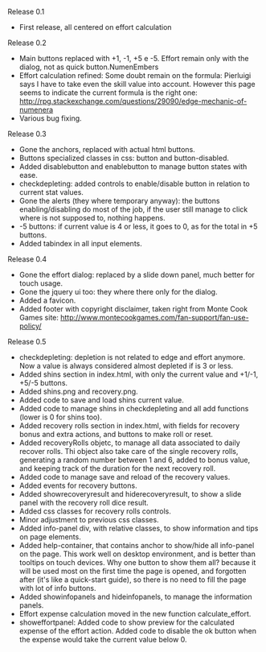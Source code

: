 Release 0.1
- First release, all centered on effort calculation

Release 0.2
- Main buttons replaced with +1, -1, +5 e -5. Effort remain only with the dialog, not as quick button.NumenEmbers
- Effort calculation refined:
    Some doubt remain on the formula: Pierluigi says I have to take even the skill value into account.
    However this page seems to indicate the current formula is the right one:
    http://rpg.stackexchange.com/questions/29090/edge-mechanic-of-numenera
- Various bug fixing.

Release 0.3
- Gone the anchors, replaced with actual html buttons.
- Buttons specialized classes in css: button and button-disabled.
- Added disablebutton and enablebutton to manage button states with ease.
- checkdepleting: added controls to enable/disable button in relation to current stat values.
- Gone the alerts (they where temporary anyway): the buttons enabling/disabling do most of the job,
    if the user still manage to click where is not supposed to, nothing happens.
- -5 buttons: if current value is 4 or less, it goes to 0, as for the total in +5 buttons.
- Added tabindex in all input elements.

Release 0.4
- Gone the effort dialog: replaced by a slide down panel, much better for touch usage.
- Gone the jquery ui too: they where there only for the dialog.
- Added a favicon.
- Added footer with copyright disclaimer, taken right from Monte Cook Games site:
    http://www.montecookgames.com/fan-support/fan-use-policy/

Release 0.5
- checkdepleting: depletion is not related to edge and effort anymore.
    Now a value is always considered almost depleted if is 3 or less.
- Added shins section in index.html, with only the current value and +1/-1, +5/-5 buttons.
- Added shins.png and recovery.png.
- Added code to save and load shins current value.
- Added code to manage shins in checkdepleting and all add functions (lower is 0 for shins too).
- Added recovery rolls section in index.html, with fields for recovery bonus and extra actions, and buttons to make roll or reset.
- Added recoveryRolls objetc, to manage all data associated to daily recover rolls.
    Thi object also take care of the single recovery rolls, generating a random number between 1 and 6, added to bonus value,
    and keeping track of the duration for the next recovery roll.
- Added code to manage save and reload of the recovery values.
- Added events for recovery buttons.
- Added showrecoveryresult and hiderecoveryresult, to show a slide panel with the recovery roll dice result.
- Added css classes for recovery rolls controls.
- Minor adjustment to previous css classes.
- Added info-panel div, with relative classes, to show information and tips on page elements.
- Added help-container, that contains anchor to show/hide all info-panel on the page.
    This work well on desktop environment, and is better than tooltips on touch devices.
    Why one button to show them all? because it will be used most on the first time the page is opened,
    and forgotten after (it's like a quick-start guide), so there is no need to fill the page with lot of info buttons.
- Added showinfopanels and hideinfopanels, to manage the information panels.
- Effort expense calculation moved in the new function calculate_effort.
- showeffortpanel: 
    Added code to show preview for the calculated expense of the effort action.
    Added code to disable the ok button when the expense would take the current value below 0.